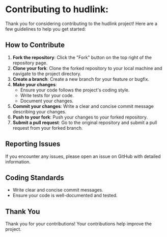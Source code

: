 # Contributing to hudlink:

Thank you for considering contributing to the hudlink project! Here are a few guidelines to help you get started:

## How to Contribute

1. **Fork the repository**: Click the "Fork" button on the top right of the repository page.
2. **Clone your fork**: Clone the forked repository to your local machine and navigate to the project directory.
3. **Create a branch**: Create a new branch for your feature or bugfix.
4. **Make your changes**:
   - Ensure your code follows the project's coding style.
   - Write tests for your code.
   - Document your changes.
5. **Commit your changes**: Write a clear and concise commit message describing your changes.
6. **Push to your fork**: Push your changes to your forked repository.
7. **Submit a pull request**: Go to the original repository and submit a pull request from your forked branch.

## Reporting Issues

If you encounter any issues, please open an issue on GitHub with detailed information.

## Coding Standards

- Write clear and concise commit messages.
- Ensure your code is well-documented and tested.

## Thank You

Thank you for your contributions! Your contributions help improve the project.
